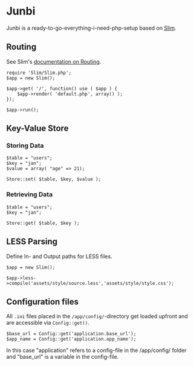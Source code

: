 # Junbi

Junbi is a ready-to-go-everything-i-need-php-setup based on [Slim](http://slimframework.com).

## Routing

See Slim's [documentation on Routing](http://docs.slimframework.com/#Routing-Overview).

```
require 'Slim/Slim.php';
$app = new Slim();

$app->get( '/', function() use ( $app ) {
	$app->render( 'default.php', array() );
});

$app->run();
```
## Key-Value Store

### Storing Data

```
$table = "users";
$key = "jan";
$value = array( "age" => 21);

Store::set( $table, $key, $value );
```

### Retrieving Data

```
$table = "users";
$key = "jan";

Store::get( $table, $key );
```

## LESS Parsing

Define In- and Output paths for LESS files.

```
$app = new Slim();

$app->less->compile('assets/style/source.less','assets/style/style.css');
```

## Configuration files

All ```.ini``` files placed in the ```/app/config/```-directory get loaded upfront and are accessible via ```Config::get()```.

```
$base_url = Config::get('application.base_url');
$app_name = Config::get('application.app_name');
``` 
In this case "application" refers to a config-file in the /app/config/ folder and "base_url" is a variable in the config-file.
